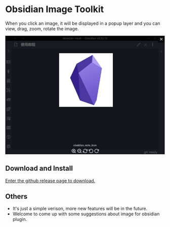 # Obsidian Image Toolkit

When you click an image, it will be displayed in a popup layer and you can view, drag, zoom, rotate the image.

![vie_screenshot.png](example/view_screenshot.png)

## Download and Install
[Enter the github release page to download.](https://github.com/sissilab/obsidian-image-toolkit/releases)

## Others
* It's just a simple verison, more new features will be in the future.
* Welcome to come up with some suggestions about image for obsidian plugin.